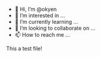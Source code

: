 - 👋 Hi, I’m @okyen
- 👀 I’m interested in ...
- 🌱 I’m currently learning ...
- 💞️ I’m looking to collaborate on ...
- 📫 How to reach me ...

This a test file!

<!---
okyen/okyen is a ✨ special ✨ repository because its `README.md` (this file) appears on your GitHub profile.
You can click the Preview link to take a look at your changes.
--->
